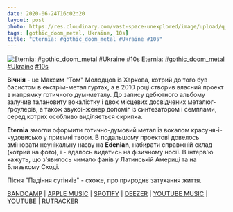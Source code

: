 ```yaml
---
date: 2020-06-24T16:02:20
layout: post
photo: https://res.cloudinary.com/vast-space-unexplored/image/upload/q_auto,dpr_auto,w_auto/photos/photo_1003_24-06-2020_16-02-20.jpg
tags: [gothic_doom_metal, Ukraine, 10s]
title: "Eternia: #gothic_doom_metal #Ukraine #10s"
---
```

![Eternia: #gothic_doom_metal #Ukraine #10s](https://res.cloudinary.com/vast-space-unexplored/image/upload/q_auto,dpr_auto,w_auto/photos/photo_1003_24-06-2020_16-02-20.jpg)
Eternia: [#gothic_doom_metal](/tags/#gothic_doom_metal) [#Ukraine](/tags/#Ukraine) [#10s](/tags/#10s)

**Вічнія** - це Максим &quot;Том&quot; Молодцов із Харкова, котрий до того був басистом в екстрім-метал гуртах, а в 2010 році створив власний проект в напрямку готичного дум-металу. До запису дебютного альбому залучив талановиту вокалістку і двох місцевих досвідчених металюг-ґроулерів, а також звукоінженер допоміг із синтезатором і семплами, серед котрих особливо виділяється скрипка.

**Eternia** змогли оформити готично-думовий метал із вокалом красуня-і-чудовисько у приємні твори. В подальшому проектові довелось змінювати неунікальну назву на **Edenian**, набирати справжній склад (котрий на фото), і - вдалось видатись на фізичному носії. В інтерв&#39;ю кажуть, що з&#39;явилось чимало фанів у Латинській Америці та на Близькому Сході.

Пісня &quot;Падіння сутінків&quot; - схоже, про природнє затухання життя.

[BANDCAMP](https://edenian.bandcamp.com/album/winter-shades) \| [APPLE MUSIC](https://music.apple.com/us/album/winter-shades/1455468848) \| [SPOTIFY](https://open.spotify.com/album/16crvbOlr7DNiCRTgIO0pd) \| [DEEZER](https://www.deezer.com/album/89051912?utm_source=deezer&amp;utm_content=album-89051912&amp;utm_term=1601611822_1593003649&amp;utm_medium=web) \| [YOUTUBE MUSIC](https://music.youtube.com/playlist?list=OLAK5uy_mTl5Rcn36ppMlzzPz3i7PRpzHlAx3h89Y) \| [YOUTUBE](https://www.youtube.com/playlist?list=OLAK5uy_l5jnxqz52ODcaWigEt9WVuIgBzZBSgNSg) \| [RUTRACKER](https://rutracker.org/forum/viewtopic.php?t=4620123)